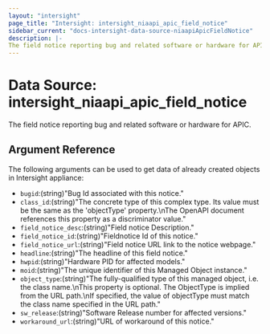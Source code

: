 ```yaml
---
layout: "intersight"
page_title: "Intersight: intersight_niaapi_apic_field_notice"
sidebar_current: "docs-intersight-data-source-niaapiApicFieldNotice"
description: |-
The field notice reporting bug and related software or hardware for APIC.
---
```


# Data Source: intersight_niaapi_apic_field_notice
The field notice reporting bug and related software or hardware for APIC.
## Argument Reference
The following arguments can be used to get data of already created objects in Intersight appliance:
* `bugid`:(string)"Bug Id associated with this notice."
* `class_id`:(string)"The concrete type of this complex type. Its value must be the same as the 'objectType' property.\nThe OpenAPI document references this property as a discriminator value."
* `field_notice_desc`:(string)"Field notice Description."
* `field_notice_id`:(string)"Fieldnotice Id of this notice."
* `field_notice_url`:(string)"Field notice URL link to the notice webpage."
* `headline`:(string)"The headline of this field notice."
* `hwpid`:(string)"Hardware PID for affected models."
* `moid`:(string)"The unique identifier of this Managed Object instance."
* `object_type`:(string)"The fully-qualified type of this managed object, i.e. the class name.\nThis property is optional. The ObjectType is implied from the URL path.\nIf specified, the value of objectType must match the class name specified in the URL path."
* `sw_release`:(string)"Software Release number for affected versions."
* `workaround_url`:(string)"URL of workaround of this notice."
